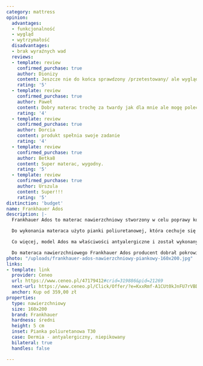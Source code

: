 ```yaml
---
category: mattress
opinion:
  advantages:
  - funkcjonalność
  - wygląd
  - wytrzymałość
  disadvantages:
  - brak wyraźnych wad
  reviews:
  - template: review
    confirmed_purchase: true
    author: Dionizy
    content: Jeszcze nie do końca sprawdzony /przetestowany/ ale wygląda świetnie
    rating: '5'
  - template: review
    confirmed_purchase: true
    author: Paweł
    content: Dobry materac trochę za twardy jak dla mnie ale mogę polecić
    rating: '4'
  - template: review
    confirmed_purchase: true
    author: Dorcia
    content: produkt spełnia swoje zadanie
    rating: '4'
  - template: review
    confirmed_purchase: true
    author: Betka8
    content: Super materac, wygodny.
    rating: '5'
  - template: review
    confirmed_purchase: true
    author: Urszula
    content: Super!!!
    rating: '5'
distinction: 'budget'
name: Frankhauer Ados
description: |-
  Frankhauer Ados to materac nawierzchniowy stworzony w celu poprawy komfortu użytkowania materaca podstawowego lub wysłania wersalki. Jest materacem średnio twardym. Produkt ten nie zastępuje jednak materaca podstawowego - może stanowić wyłącznie jego dopełnienie - np. w okresie przejściowym, kiedy w planach jest wymiana głównego materaca na nowy.

  Do wykonania materaca użyto pianki poliuretanowej, która cechuje się wysoką wytrzymałością. Zastosowanie tego typu tworzywa nie tylko zwiększa komfort wypoczynku użytkownika, ale przede wszystkim zapewnia odpowiednie podparcie poszczególnych partii mięśni oraz kręgosłupa. Materac dopasowuje się do użytkownika - niezależnie od pozycji przyjmowanych podczas snu. To czyni go uniwersalnym rozwiązaniem, z którego może skorzystać każdy, kto oczekuje wygodnego odpoczynku.

  Co więcej, model Ados ma właściwości antyalergiczne i został wykonany w całości z materiałów o działaniu bakteriobójczym. Świetnie sprawdza się w przypadku osób cierpiących na alergie czy duszności, gwarantując zdrowy i spokojny wypoczynek przez całą noc.

  Do materaca nawierzchniowego Frankhauer Ados producent dobrał pokrowiec Dormia o właściwościach antyalergicznych. Oznacza to, że jego włókna zapobiegają rozwojowi bakterii i drobnoustrojów. Aby przedłużyć wytrzymałość materaca, pokrowiec należy odpowiednio pielęgnować i prać w temperaturze poniżej 60°C. Zamek błyskawiczny, znajdujący się na bokach materaca, ułatwia zdejmowanie pokrowca do czyszczenia oraz jego ponowne zakładanie.
photo: "/uploads/frankhauer-ados-nawierzchniowy-piankowy-160x200.jpg"
links:
- template: link
  provider: Ceneo
  url: https://www.ceneo.pl/47179412#crid=319886&pid=21269
  next-url: https://www.ceneo.pl/Click/Offer/?e=KxxRmf-A1CUt0kJnFU7rVBDnYQi5zzDth_avQUF_9_onub7Rlja5BRi8zhKpoEpiz4Rn4y_jVmZVlFAZNaDY8VwU162QuUjx8jBa6tH1XCletCI6JfhkKr-j041Q5lHwdX-d-Vz2eYnwuxHqgCFWDuw7b0RbPyWa4hYytjLkmEZDj7yRTfi9eNAZdtEcV6ekjAB-oq160gWq4xSuyHgFLqVQTMJZBQ3dpVBMwlkFDd2FgtoYFts3vdWBNxFx-jpPpVBMwlkFDd2VKDi4V-vsnlcF4uGYjOcsEH047bZU6NnseQZUPUrpF4A4H3uqIBj-ck7kmMZ65V7F_4a2lm-B7jFD-E8ECmuV-WXOoQKuNQQ_x-GY2zB2bQ==&a=2&rc=notset
  anchor: Kup od 359,00 zł
properties:
  type: nawierzchniowy
  size: 160x200
  brand: Frankhauer
  hardness: średni
  height: 5 cm
  inset: Pianka poliuretanowa T30
  case: Dermia - antyalergiczny, niepikowany
  bilateral: true
  handles: false

---
```

